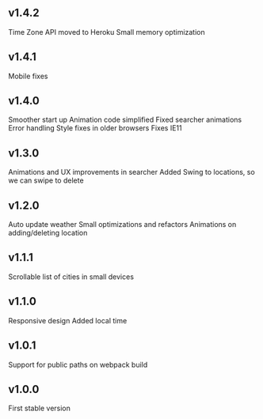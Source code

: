 ## v1.4.2
Time Zone API moved to Heroku
Small memory optimization

## v1.4.1
Mobile fixes

## v1.4.0
Smoother start up
Animation code simplified
Fixed searcher animations
Error handling
Style fixes in older browsers
Fixes IE11

## v1.3.0
Animations and UX improvements in searcher
Added Swing to locations, so we can swipe to delete

## v1.2.0
Auto update weather
Small optimizations and refactors
Animations on adding/deleting location

## v1.1.1
Scrollable list of cities in small devices

## v1.1.0
Responsive design
Added local time

## v1.0.1
Support for public paths on webpack build

## v1.0.0
First stable version
